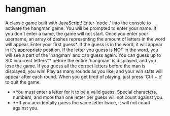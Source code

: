 # hangman
A classic game built with JavaScript!
Enter 'node .' into the console to activate the hangman game. You will be prompted to enter your name. If you don't enter a name, the game will not start.
Once you enter your username, an array of dashes representing the amount of letters in the word will appear.
Enter your first guess*. If the guess is in the word, it will appear in it's appropriate position. If the letter you guess is NOT in the word, you will see a part of the 'hangman' and can guess again.
You can guess up to SIX incorrect letters** before the entire 'hangman' is displayed, and you lose the game. If you guess all the correct letters before the man is displayed, you win!
Play as many rounds as you like, and your win stats will appear after each round.
When you get tired of playing, just press 'Ctrl + c' to quit the game.

* *You must enter a letter for it to be a valid guess. Special characters, numbers, and more than one letter per guess will not count against you.
* **If you accidentally guess the same letter twice, it will not count against you.
